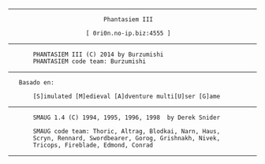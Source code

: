 -----------------------------------------------------------------------------
 
                               Phantasiem III

                          [ 0ri0n.no-ip.biz:4555 ]                        

-----------------------------------------------------------------------------

           PHANTASIEM III (C) 2014 by Burzumishi
           PHANTASIEM code team: Burzumishi

-----------------------------------------------------------------------------

	   Basado en:

           [S]imulated [M]edieval [A]dventure multi[U]ser [G]ame 

----------------------------------------------------------------------------- 

           SMAUG 1.4 (C) 1994, 1995, 1996, 1998  by Derek Snider 

           SMAUG code team: Thoric, Altrag, Blodkai, Narn, Haus,
           Scryn, Rennard, Swordbearer, Gorog, Grishnakh, Nivek,
           Tricops, Fireblade, Edmond, Conrad

-----------------------------------------------------------------------------

